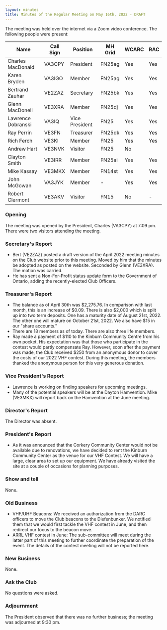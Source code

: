 ```yaml
---
layout: minutes
title: Minutes of the Regular Meeting on May 16th, 2022 - DRAFT
---
```

The meeting was held over the internet via a Zoom video conference.
The following people were present:

| Name                   | Call Sign  | Position         | MH Grid | WCARC | RAC |
|------------------------|------------|------------------|---------|-------|-----|
| Charles MacDonald      | VA3CPY     | President        | FN25ag  | Yes   | Yes |
| Karen Bryden           | VA3IGO     | Member           | FN25ag  | Yes   | Yes |
| Bertrand Zauhar        | VE2ZAZ     | Secretary        | FN25bk  | Yes   | Yes |
| Glenn MacDonell        | VE3XRA     | Member           | FN25dj  | Yes   | Yes |
| Lawrence Dobranski     | VA3IQ      | Vice President   | FN25    | Yes   | Yes |
| Ray Perrin             | VE3FN      | Treasurer        | FN25dk  | Yes   | Yes |
| Rich Ferch             | VE3KI      | Member           | FN25    | Yes   | Yes |
| Andrew Hart            | VE3NVK     | Visitor          | FN25    | No    |     |
| Clayton Smith          | VE3IRR     | Member           | FN25ai  | Yes   | Yes |
| Mike Kassay            | VE3MKX     | Member           | FN14st  | Yes   | Yes |
| John McGowan           | VA3JYK     | Member           |   -     | Yes   | Yes |
| Robert Clermont        | VE3AKV     | Visitor          | FN15    | No    |  -  |


### Opening
The meeting was opened by the President, Charles (VA3CPY) at 7:09 pm.
There were two visitors attending the meeting.

### Secretary's Report
- Bert (VE2ZAZ) posted a draft version of the April 2022 meeting minutes on the Club website prior to this meeting. Moved by him that the minutes be adopted as posted on the website. Seconded by Glenn (VE3XRA). The motion was carried.
- He has sent a Non-For-Profit status update form to the Government of Ontario, adding the recently-elected Club Officers.

### Treasurer's Report
- The balance as of April 30th was $2,275.76. In comparison with last month, this is an increase of $0.09.  There is also $2,000 which is split up into two term deposits. One has a maturity date of August 21st, 2022. The other one will mature on October 21st, 2022. We also have $15 in our "share accounts."
- There are 18 members as of today. There are also three life members.
- Ray made a payment of $110 to the Kinburn Community Centre from his own pocket. His expectation was that those who participate in the contest would partly compensate Ray. However, soon after the payment was made, the Club received $250 from an anonymous donor to cover the costs of our 2022 VHF contest. During this meeting, the members thanked the anonymous person for this very generous donation.

### Vice President's Report
- Lawrence is working on finding speakers for upcoming meetings.
- Many of the potential speakers will be at the Dayton Hamvention. Mike (VE3MKX) will report back on the Hamvention at the June meeting.

### Director's Report
The Director was absent.

### President's Report
- As it was announced that the Corkery Community Center would not be available due to renovations, we have decided to rent the Kinburn Community Center as the venue for our VHF Contest. We will have a large, clear area to set up our equipment. We have already visited the site at a couple of occasions for planning purposes.

### Show and tell
None.

### Old Business
- VHF/UHF Beacons: We received an authorization from the DARC officers to move the Club beacons to the Diefenbunker. We notified them that we would first tackle the VHF contest in June, and then redirect our focus to the beacon move.
- ARRL VHF contest in June: The sub-committee will meet during the latter part of this meeting to further coordinate the preparation of the event. The details of the contest meeting will not be reported here.

### New Business
None.

### Ask the Club
No questions were asked.

### Adjournment
The President observed that there was no further business; the meeting was adjourned at 9:30 pm.
